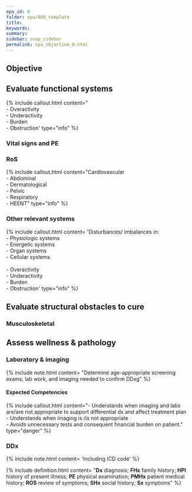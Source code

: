 ```yaml
---
epa_id: 0
folder: epa/000_template
title: 
keywords: 
summary: 
sidebar: soap_sidebar
permalink: epa_objective_0.html
---
```

## Objective
## Evaluate functional systems
{% include callout.html content="<br>- Overactivity<br>- Underactivity<br>- Burden<br>- Obstruction' type="info" %}
  
### Vital signs and PE

### RoS
{% include callout.html content="Cardiovascular<br>- Abdominal<br> - Dermatological<br> - Pelvic<br>- Respiratory<br>- HEENT" type="info" %}

### Other relevant systems
{% include callout.html content= 'Disturbances/ imbalances in:<br>- Physiologic systems<br>- Energetic systems<br>- Organ systems<br>- Cellular systems<br><br>- Overactivity<br>- Underactivity<br>- Burden<br>- Obstruction' type="info" %}

## Evaluate structural obstacles to cure

### Musculoskeletal


## Assess wellness & pathology


### Laboratory & imaging
{% include note.html content= "Determine age-appropriate screening exams, lab work, and imaging needed to confirm DDxg" %}


#### Expected Competencies
{% include callout.html content="- Understands when imaging and labs are/are not appropriate to support differential dx and affect treatment plan<br>- Understands when imaging is /is not appropriate<br>- Avoids unnecessary tests and consequent financial burden on patient." type="danger" %}

### DDx
{% include note.html content= 'Including ICD code' %}

{% include definition.html content= "**Dx** diagnosis; **FHx** family history; **HPI** history of present illness; **PE** physical examination; **PMHx** patient medical history; **ROS** review of symptoms; **SHx** social history; **Sx** symptoms" %}

